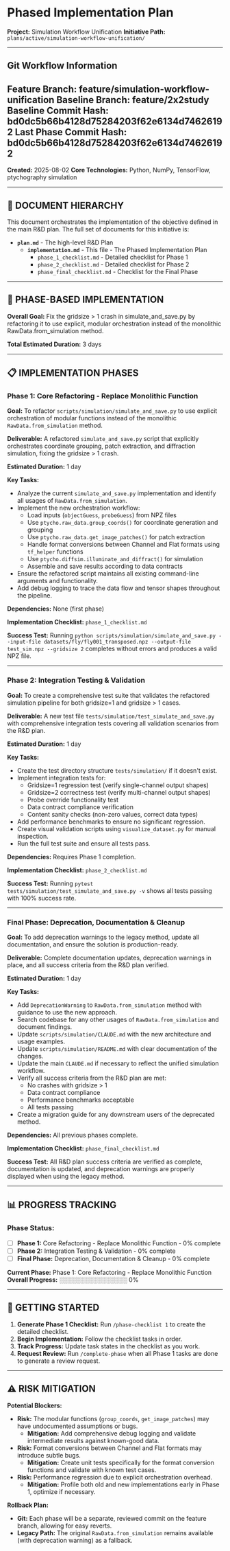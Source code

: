 <!-- ACTIVE IMPLEMENTATION PLAN -->
<!-- DO NOT MISTAKE THIS FOR A TEMPLATE. THIS IS THE OFFICIAL SOURCE OF TRUTH FOR THE PROJECT'S PHASED PLAN. -->

# Phased Implementation Plan

**Project:** Simulation Workflow Unification
**Initiative Path:** `plans/active/simulation-workflow-unification/`

---
## Git Workflow Information
**Feature Branch:** feature/simulation-workflow-unification
**Baseline Branch:** feature/2x2study
**Baseline Commit Hash:** bd0dc5b66b4128d75284203f62e6134d74626192
**Last Phase Commit Hash:** bd0dc5b66b4128d75284203f62e6134d74626192
---

**Created:** 2025-08-02
**Core Technologies:** Python, NumPy, TensorFlow, ptychography simulation

---

## 📄 **DOCUMENT HIERARCHY**

This document orchestrates the implementation of the objective defined in the main R&D plan. The full set of documents for this initiative is:

- **`plan.md`** - The high-level R&D Plan
  - **`implementation.md`** - This file - The Phased Implementation Plan
    - `phase_1_checklist.md` - Detailed checklist for Phase 1
    - `phase_2_checklist.md` - Detailed checklist for Phase 2
    - `phase_final_checklist.md` - Checklist for the Final Phase

---

## 🎯 **PHASE-BASED IMPLEMENTATION**

**Overall Goal:** Fix the gridsize > 1 crash in simulate_and_save.py by refactoring it to use explicit, modular orchestration instead of the monolithic RawData.from_simulation method.

**Total Estimated Duration:** 3 days

---

## 📋 **IMPLEMENTATION PHASES**

### **Phase 1: Core Refactoring - Replace Monolithic Function**

**Goal:** To refactor `scripts/simulation/simulate_and_save.py` to use explicit orchestration of modular functions instead of the monolithic `RawData.from_simulation` method.

**Deliverable:** A refactored `simulate_and_save.py` script that explicitly orchestrates coordinate grouping, patch extraction, and diffraction simulation, fixing the gridsize > 1 crash.

**Estimated Duration:** 1 day

**Key Tasks:**
- Analyze the current `simulate_and_save.py` implementation and identify all usages of `RawData.from_simulation`.
- Implement the new orchestration workflow:
  - Load inputs (`objectGuess`, `probeGuess`) from NPZ files
  - Use `ptycho.raw_data.group_coords()` for coordinate generation and grouping
  - Use `ptycho.raw_data.get_image_patches()` for patch extraction
  - Handle format conversions between Channel and Flat formats using `tf_helper` functions
  - Use `ptycho.diffsim.illuminate_and_diffract()` for simulation
  - Assemble and save results according to data contracts
- Ensure the refactored script maintains all existing command-line arguments and functionality.
- Add debug logging to trace the data flow and tensor shapes throughout the pipeline.

**Dependencies:** None (first phase)

**Implementation Checklist:** `phase_1_checklist.md`

**Success Test:** Running `python scripts/simulation/simulate_and_save.py --input-file datasets/fly/fly001_transposed.npz --output-file test_sim.npz --gridsize 2` completes without errors and produces a valid NPZ file.

---

### **Phase 2: Integration Testing & Validation**

**Goal:** To create a comprehensive test suite that validates the refactored simulation pipeline for both gridsize=1 and gridsize > 1 cases.

**Deliverable:** A new test file `tests/simulation/test_simulate_and_save.py` with comprehensive integration tests covering all validation scenarios from the R&D plan.

**Estimated Duration:** 1 day

**Key Tasks:**
- Create the test directory structure `tests/simulation/` if it doesn't exist.
- Implement integration tests for:
  - Gridsize=1 regression test (verify single-channel output shapes)
  - Gridsize=2 correctness test (verify multi-channel output shapes)
  - Probe override functionality test
  - Data contract compliance verification
  - Content sanity checks (non-zero values, correct data types)
- Add performance benchmarks to ensure no significant regression.
- Create visual validation scripts using `visualize_dataset.py` for manual inspection.
- Run the full test suite and ensure all tests pass.

**Dependencies:** Requires Phase 1 completion.

**Implementation Checklist:** `phase_2_checklist.md`

**Success Test:** Running `pytest tests/simulation/test_simulate_and_save.py -v` shows all tests passing with 100% success rate.

---

### **Final Phase: Deprecation, Documentation & Cleanup**

**Goal:** To add deprecation warnings to the legacy method, update all documentation, and ensure the solution is production-ready.

**Deliverable:** Complete documentation updates, deprecation warnings in place, and all success criteria from the R&D plan verified.

**Estimated Duration:** 1 day

**Key Tasks:**
- Add `DeprecationWarning` to `RawData.from_simulation` method with guidance to use the new approach.
- Search codebase for any other usages of `RawData.from_simulation` and document findings.
- Update `scripts/simulation/CLAUDE.md` with the new architecture and usage examples.
- Update `scripts/simulation/README.md` with clear documentation of the changes.
- Update the main `CLAUDE.md` if necessary to reflect the unified simulation workflow.
- Verify all success criteria from the R&D plan are met:
  - No crashes with gridsize > 1
  - Data contract compliance
  - Performance benchmarks acceptable
  - All tests passing
- Create a migration guide for any downstream users of the deprecated method.

**Dependencies:** All previous phases complete.

**Implementation Checklist:** `phase_final_checklist.md`

**Success Test:** All R&D plan success criteria are verified as complete, documentation is updated, and deprecation warnings are properly displayed when using the legacy method.

---

## 📊 **PROGRESS TRACKING**

### Phase Status:
- [ ] **Phase 1:** Core Refactoring - Replace Monolithic Function - 0% complete
- [ ] **Phase 2:** Integration Testing & Validation - 0% complete
- [ ] **Final Phase:** Deprecation, Documentation & Cleanup - 0% complete

**Current Phase:** Phase 1: Core Refactoring - Replace Monolithic Function
**Overall Progress:** ░░░░░░░░░░░░░░░░ 0%

---

## 🚀 **GETTING STARTED**

1. **Generate Phase 1 Checklist:** Run `/phase-checklist 1` to create the detailed checklist.
2. **Begin Implementation:** Follow the checklist tasks in order.
3. **Track Progress:** Update task states in the checklist as you work.
4. **Request Review:** Run `/complete-phase` when all Phase 1 tasks are done to generate a review request.

---

## ⚠️ **RISK MITIGATION**

**Potential Blockers:**
- **Risk:** The modular functions (`group_coords`, `get_image_patches`) may have undocumented assumptions or bugs.
  - **Mitigation:** Add comprehensive debug logging and validate intermediate results against known-good data.
- **Risk:** Format conversions between Channel and Flat formats may introduce subtle bugs.
  - **Mitigation:** Create unit tests specifically for the format conversion functions and validate with known test cases.
- **Risk:** Performance regression due to explicit orchestration overhead.
  - **Mitigation:** Profile both old and new implementations early in Phase 1, optimize if necessary.

**Rollback Plan:**
- **Git:** Each phase will be a separate, reviewed commit on the feature branch, allowing for easy reverts.
- **Legacy Path:** The original `RawData.from_simulation` remains available (with deprecation warning) as a fallback.